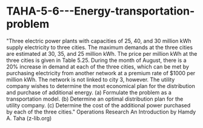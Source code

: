 # TAHA-5-6---Energy-transportation-problem
"Three electric power plants with capacities of 25, 40, and 30 million kWh supply electricity to three cities. The maximum demands at the three cities are estimated at 30, 35, and 25 million kWh. The price per million kWh at the three cities is given in Table 5.25. During the month of August, there is a 20% increase in demand at each of the three cities, which can be met by purchasing electricity from another network at a premium rate of $1000 per million kWh. The network is not linked to city 3, however. The utility company wishes to determine the most economical plan for the distribution and purchase of additional energy. (a) Formulate the problem as a transportation model. (b) Determine an optimal distribution plan for the utility company. (c) Determine the cost of the additional power purchased by each of the three cities."  Operations Research An Introduction by Hamdy A. Taha (z-lib.org)
